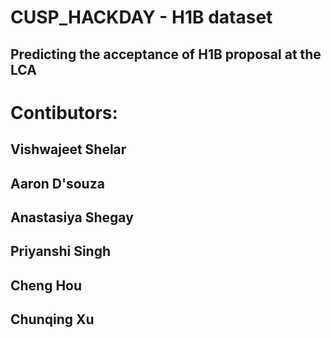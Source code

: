 # CUSP_HACKDAY - H1B dataset

## Predicting the acceptance of H1B proposal at the LCA

# Contibutors:
## Vishwajeet Shelar
## Aaron D'souza
## Anastasiya Shegay
## Priyanshi Singh
## Cheng Hou
## Chunqing Xu

